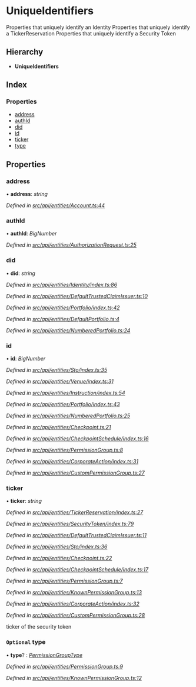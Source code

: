 # UniqueIdentifiers

Properties that uniquely identify an Identity Properties that uniquely identify a TickerReservation Properties that uniquely identify a Security Token

## Hierarchy

* **UniqueIdentifiers**

## Index

### Properties

* [address](uniqueidentifiers.md#address)
* [authId](uniqueidentifiers.md#authid)
* [did](uniqueidentifiers.md#did)
* [id](uniqueidentifiers.md#id)
* [ticker](uniqueidentifiers.md#ticker)
* [type](uniqueidentifiers.md#optional-type)

## Properties

### address

• **address**: _string_

_Defined in_ [_src/api/entities/Account.ts:44_](https://github.com/PolymathNetwork/polymesh-sdk/blob/959efb76/src/api/entities/Account.ts#L44)

### authId

• **authId**: _BigNumber_

_Defined in_ [_src/api/entities/AuthorizationRequest.ts:25_](https://github.com/PolymathNetwork/polymesh-sdk/blob/959efb76/src/api/entities/AuthorizationRequest.ts#L25)

### did

• **did**: _string_

_Defined in_ [_src/api/entities/Identity/index.ts:86_](https://github.com/PolymathNetwork/polymesh-sdk/blob/959efb76/src/api/entities/Identity/index.ts#L86)

_Defined in_ [_src/api/entities/DefaultTrustedClaimIssuer.ts:10_](https://github.com/PolymathNetwork/polymesh-sdk/blob/959efb76/src/api/entities/DefaultTrustedClaimIssuer.ts#L10)

_Defined in_ [_src/api/entities/Portfolio/index.ts:42_](https://github.com/PolymathNetwork/polymesh-sdk/blob/959efb76/src/api/entities/Portfolio/index.ts#L42)

_Defined in_ [_src/api/entities/DefaultPortfolio.ts:4_](https://github.com/PolymathNetwork/polymesh-sdk/blob/959efb76/src/api/entities/DefaultPortfolio.ts#L4)

_Defined in_ [_src/api/entities/NumberedPortfolio.ts:24_](https://github.com/PolymathNetwork/polymesh-sdk/blob/959efb76/src/api/entities/NumberedPortfolio.ts#L24)

### id

• **id**: _BigNumber_

_Defined in_ [_src/api/entities/Sto/index.ts:35_](https://github.com/PolymathNetwork/polymesh-sdk/blob/959efb76/src/api/entities/Sto/index.ts#L35)

_Defined in_ [_src/api/entities/Venue/index.ts:31_](https://github.com/PolymathNetwork/polymesh-sdk/blob/959efb76/src/api/entities/Venue/index.ts#L31)

_Defined in_ [_src/api/entities/Instruction/index.ts:54_](https://github.com/PolymathNetwork/polymesh-sdk/blob/959efb76/src/api/entities/Instruction/index.ts#L54)

_Defined in_ [_src/api/entities/Portfolio/index.ts:43_](https://github.com/PolymathNetwork/polymesh-sdk/blob/959efb76/src/api/entities/Portfolio/index.ts#L43)

_Defined in_ [_src/api/entities/NumberedPortfolio.ts:25_](https://github.com/PolymathNetwork/polymesh-sdk/blob/959efb76/src/api/entities/NumberedPortfolio.ts#L25)

_Defined in_ [_src/api/entities/Checkpoint.ts:21_](https://github.com/PolymathNetwork/polymesh-sdk/blob/959efb76/src/api/entities/Checkpoint.ts#L21)

_Defined in_ [_src/api/entities/CheckpointSchedule/index.ts:16_](https://github.com/PolymathNetwork/polymesh-sdk/blob/959efb76/src/api/entities/CheckpointSchedule/index.ts#L16)

_Defined in_ [_src/api/entities/PermissionGroup.ts:8_](https://github.com/PolymathNetwork/polymesh-sdk/blob/959efb76/src/api/entities/PermissionGroup.ts#L8)

_Defined in_ [_src/api/entities/CorporateAction/index.ts:31_](https://github.com/PolymathNetwork/polymesh-sdk/blob/959efb76/src/api/entities/CorporateAction/index.ts#L31)

_Defined in_ [_src/api/entities/CustomPermissionGroup.ts:27_](https://github.com/PolymathNetwork/polymesh-sdk/blob/959efb76/src/api/entities/CustomPermissionGroup.ts#L27)

### ticker

• **ticker**: _string_

_Defined in_ [_src/api/entities/TickerReservation/index.ts:27_](https://github.com/PolymathNetwork/polymesh-sdk/blob/959efb76/src/api/entities/TickerReservation/index.ts#L27)

_Defined in_ [_src/api/entities/SecurityToken/index.ts:79_](https://github.com/PolymathNetwork/polymesh-sdk/blob/959efb76/src/api/entities/SecurityToken/index.ts#L79)

_Defined in_ [_src/api/entities/DefaultTrustedClaimIssuer.ts:11_](https://github.com/PolymathNetwork/polymesh-sdk/blob/959efb76/src/api/entities/DefaultTrustedClaimIssuer.ts#L11)

_Defined in_ [_src/api/entities/Sto/index.ts:36_](https://github.com/PolymathNetwork/polymesh-sdk/blob/959efb76/src/api/entities/Sto/index.ts#L36)

_Defined in_ [_src/api/entities/Checkpoint.ts:22_](https://github.com/PolymathNetwork/polymesh-sdk/blob/959efb76/src/api/entities/Checkpoint.ts#L22)

_Defined in_ [_src/api/entities/CheckpointSchedule/index.ts:17_](https://github.com/PolymathNetwork/polymesh-sdk/blob/959efb76/src/api/entities/CheckpointSchedule/index.ts#L17)

_Defined in_ [_src/api/entities/PermissionGroup.ts:7_](https://github.com/PolymathNetwork/polymesh-sdk/blob/959efb76/src/api/entities/PermissionGroup.ts#L7)

_Defined in_ [_src/api/entities/KnownPermissionGroup.ts:13_](https://github.com/PolymathNetwork/polymesh-sdk/blob/959efb76/src/api/entities/KnownPermissionGroup.ts#L13)

_Defined in_ [_src/api/entities/CorporateAction/index.ts:32_](https://github.com/PolymathNetwork/polymesh-sdk/blob/959efb76/src/api/entities/CorporateAction/index.ts#L32)

_Defined in_ [_src/api/entities/CustomPermissionGroup.ts:28_](https://github.com/PolymathNetwork/polymesh-sdk/blob/959efb76/src/api/entities/CustomPermissionGroup.ts#L28)

ticker of the security token

### `Optional` type

• **type**? : [_PermissionGroupType_](../enums/permissiongrouptype.md)

_Defined in_ [_src/api/entities/PermissionGroup.ts:9_](https://github.com/PolymathNetwork/polymesh-sdk/blob/959efb76/src/api/entities/PermissionGroup.ts#L9)

_Defined in_ [_src/api/entities/KnownPermissionGroup.ts:12_](https://github.com/PolymathNetwork/polymesh-sdk/blob/959efb76/src/api/entities/KnownPermissionGroup.ts#L12)

